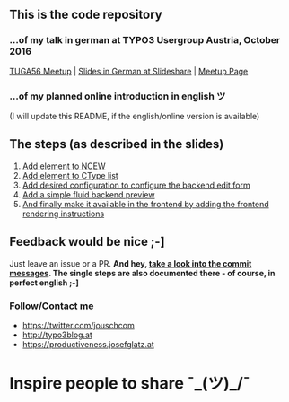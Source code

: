 ## This is the code repository 

### ...of my talk in german at TYPO3 Usergroup Austria, October 2016

[TUGA56 Meetup](http://tuga.at/typo3-usergroup-austria-treffen-56-sup7even-digital-edition/) | 
[Slides in German at Slideshare](http://de.slideshare.net/jouschcom/simple-custom-content-elements-in-typo3-cms-v7v8-auf-basis-von-fluid-styled-content) | 
[Meetup Page](https://www.meetup.com/de-DE/TUGA-TYPO3-User-Group-Austria/events/234285367/)

### ...of my planned online introduction in english ツ

(I will update this README, if the english/online version is available)

## The steps (as described in the slides)

1. [Add element to NCEW](https://github.com/jousch/TYPO3talk-custom-contentelements-with-fluid_styled_content/commit/5423a1414ba74748c7ecabe2325a866074433c4a)
1. [Add element to CType list](https://github.com/jousch/TYPO3talk-custom-contentelements-with-fluid_styled_content/commit/3a1630187a60b599135f676a46d57256da10e5be)
1. [Add desired configuration to configure the backend edit form](https://github.com/jousch/TYPO3talk-custom-contentelements-with-fluid_styled_content/commit/e62b58b0b8a86d4ddf315e25476e77cc20d0b558)
1. [Add a simple fluid backend preview](https://github.com/jousch/TYPO3talk-custom-contentelements-with-fluid_styled_content/commit/1cd93d1fc5cc35373519e5e918680ffd14c4c4f5)
1. [And finally make it available in the frontend by adding the frontend rendering instructions](https://github.com/jousch/TYPO3talk-custom-contentelements-with-fluid_styled_content/commit/7b579057339e520239690285d21003a02aff8cd9)


## Feedback would be nice ;-]

Just leave an issue or a PR. **And hey, [take a look into the commit messages](https://github.com/jousch/TYPO3talk-custom-contentelements-with-fluid_styled_content/commits/master). The single steps are also documented there - of course, in perfect english ;-]**

### Follow/Contact me

- https://twitter.com/jouschcom
- http://typo3blog.at
- https://productiveness.josefglatz.at

# Inspire people to share ¯\_(ツ)_/¯
